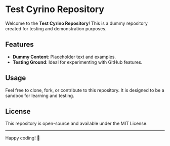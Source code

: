 # Test Cyrino Repository

Welcome to the **Test Cyrino Repository**! This is a dummy repository created for testing and demonstration purposes.

## Features
- **Dummy Content**: Placeholder text and examples.
- **Testing Ground**: Ideal for experimenting with GitHub features.

## Usage
Feel free to clone, fork, or contribute to this repository. It is designed to be a sandbox for learning and testing.

## License
This repository is open-source and available under the MIT License.

---

Happy coding! 🚀